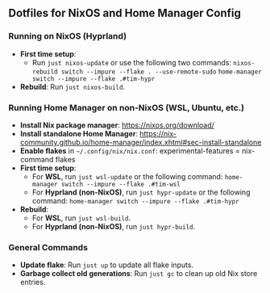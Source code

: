 ## Dotfiles for NixOS and Home Manager Config

### Running on NixOS (Hyprland)
- **First time setup**:
    - Run `just nixos-update` or use the following two commands:
        `nixos-rebuild switch --impure --flake . --use-remote-sudo`
        `home-manager switch --impure --flake .#tim-hypr`
- **Rebuild**: Run `just nixos-build`.

### Running Home Manager on non-NixOS (WSL, Ubuntu, etc.)
- **Install Nix package manager**: https://nixos.org/download/
- **Install standalone Home Manager**: https://nix-community.github.io/home-manager/index.xhtml#sec-install-standalone
- **Enable flakes** in `~/.config/nix/nix.conf`:
    experimental-features = nix-command flakes
- **First time setup**:
    - For **WSL**, run `just wsl-update` or the following command:
        `home-manager switch --impure --flake .#tim-wsl`
    - For **Hyprland (non-NixOS)**, run `just hypr-update` or the following command:
        `home-manager switch --impure --flake .#tim-hypr`
- **Rebuild**:
    - For **WSL**, run `just wsl-build`.
    - For **Hyprland (non-NixOS)**, run `just hypr-build`.

### General Commands
- **Update flake**: Run `just up` to update all flake inputs.
- **Garbage collect old generations**: Run `just gc` to clean up old Nix store entries.
